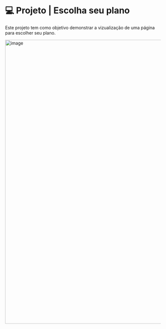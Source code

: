 #  💻 Projeto | Escolha seu plano

<p>Este projeto tem como objetivo demonstrar a vizualização de uma página para escolher seu plano.</p>
<img width="1902" height="918" alt="image" src="https://github.com/user-attachments/assets/4d07a7a7-190a-40c0-95f0-6c0ee6993eb7" />
